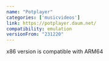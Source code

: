 ```yaml
---
name: "Potplayer"
categories: ['musicvideos']
link: https://potplayer.daum.net/
compatibility: emulation
versionFrom: "231220"
---
```


x86 version is compatible with ARM64